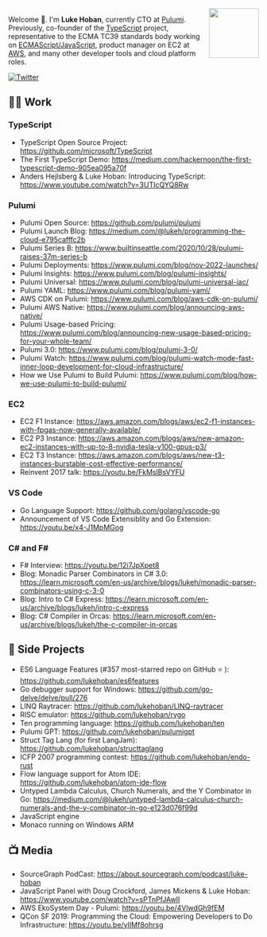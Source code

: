<img src="https://avatars.githubusercontent.com/u/223467" width="100" align=right>

Welcome 👋.  I'm __Luke Hoban__, currently CTO at [Pulumi](github.com/pulumi/pulumi).  Previously, co-founder of the [TypeScript](https://github.com/Microsoft/TypeScript) project, representative to the ECMA TC39 standards body working on [ECMAScript/JavaScript](https://github.com/tc39/ecma262), product manager on EC2 at [AWS](https://github.com/aws), and many other developer tools and cloud platform roles.

[![Twitter](https://img.shields.io/twitter/url/https/twitter.com/cloudposse.svg?style=social&label=@lukehoban)](https://twitter.com/lukehoban)

## 👨‍💻 Work 

### TypeScript

* TypeScript Open Source Project: https://github.com/microsoft/TypeScript
* The First TypeScript Demo: https://medium.com/hackernoon/the-first-typescript-demo-905ea095a70f
* Anders Hejlsberg & Luke Hoban: Introducing TypeScript: https://www.youtube.com/watch?v=3UTIcQYQ8Rw

### Pulumi 

* Pulumi Open Source: https://github.com/pulumi/pulumi 
* Pulumi Launch Blog: https://medium.com/@lukeh/programming-the-cloud-e795cafffc2b
* Pulumi Series B: https://www.builtinseattle.com/2020/10/28/pulumi-raises-37m-series-b
* Pulumi Deployments: https://www.pulumi.com/blog/nov-2022-launches/
* Pulumi Insights: https://www.pulumi.com/blog/pulumi-insights/
* Pulumi Universal: https://www.pulumi.com/blog/pulumi-universal-iac/
* Pulumi YAML: https://www.pulumi.com/blog/pulumi-yaml/
* AWS CDK on Pulumi: https://www.pulumi.com/blog/aws-cdk-on-pulumi/
* Pulumi AWS Native: https://www.pulumi.com/blog/announcing-aws-native/
* Pulumi Usage-based Pricing: https://www.pulumi.com/blog/announcing-new-usage-based-pricing-for-your-whole-team/
* Pulumi 3.0: https://www.pulumi.com/blog/pulumi-3-0/
* Pulumi Watch: https://www.pulumi.com/blog/pulumi-watch-mode-fast-inner-loop-development-for-cloud-infrastructure/
* How we Use Pulumi to Build Pulumi: https://www.pulumi.com/blog/how-we-use-pulumi-to-build-pulumi/

### EC2

* EC2 F1 Instance: https://aws.amazon.com/blogs/aws/ec2-f1-instances-with-fpgas-now-generally-available/
* EC2 P3 Instance: https://aws.amazon.com/blogs/aws/new-amazon-ec2-instances-with-up-to-8-nvidia-tesla-v100-gpus-p3/
* EC2 T3 Instance: https://aws.amazon.com/blogs/aws/new-t3-instances-burstable-cost-effective-performance/
* Reinvent 2017 talk: https://youtu.be/FkMslBsVYFU

### VS Code

* Go Language Support: https://github.com/golang/vscode-go
* Announcement of VS Code Extensiblity and Go Extension: https://youtu.be/x4-J1MpMGog


### C# and F#

* F# Interview: https://youtu.be/12i7JpXpet8
* Blog: Monadic Parser Combinators in C# 3.0: https://learn.microsoft.com/en-us/archive/blogs/lukeh/monadic-parser-combinators-using-c-3-0
* Blog: Intro to C# Express: https://learn.microsoft.com/en-us/archive/blogs/lukeh/intro-c-express
* Blog: C# Compiler in Orcas: https://learn.microsoft.com/en-us/archive/blogs/lukeh/the-c-compiler-in-orcas

## 🎁 Side Projects

* ES6 Language Features (#357 most-starred repo on GitHub :star: ): https://github.com/lukehoban/es6features
* Go debugger support for Windows: https://github.com/go-delve/delve/pull/276
* LINQ Raytracer: https://github.com/lukehoban/LINQ-raytracer
* RISC emulator: https://github.com/lukehoban/rvgo
* Ten programming language: https://github.com/lukehoban/ten  
* Pulumi GPT: https://github.com/lukehoban/pulumigpt
* Struct Tag Lang (for first LangJam): https://github.com/lukehoban/structtaglang
* ICFP 2007 programming contest: https://github.com/lukehoban/endo-rust
* Flow language support for Atom IDE: https://github.com/lukehoban/atom-ide-flow
* Untyped Lambda Calculus, Church Numerals, and the Y Combinator in Go: https://medium.com/@lukeh/untyped-lambda-calculus-church-numerals-and-the-y-combinator-in-go-e123d076f99d
* JavaScript engine
* Monaco running on Windows ARM

## 📺 Media

* SourceGraph PodCast: https://about.sourcegraph.com/podcast/luke-hoban
* JavaScript Panel with Doug Crockford, James Mickens & Luke Hoban: https://www.youtube.com/watch?v=sPTnPfJAwlI
* AWS EkoSystem Day - Pulumi: https://youtu.be/4VlwdGh9fEM
* QCon SF 2019: Programming the Cloud: Empowering Developers to Do Infrastructure: https://youtu.be/yIIMf8ohrsg
